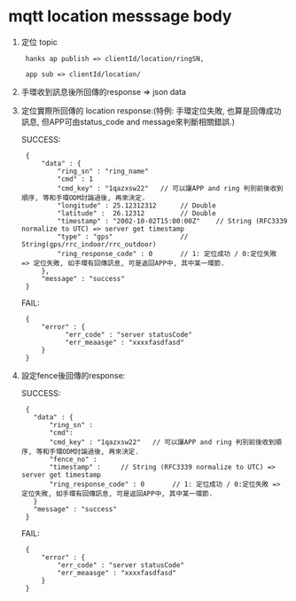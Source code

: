 mqtt location messsage body
===

1. 定位 topic

        hanks ap publish => clientId/location/ringSN,
        
        app sub => clientId/location/

2. 手環收到訊息後所回傳的response => json data

3. 定位實際所回傳的 location response:(特例: 手環定位失敗, 也算是回傳成功訊息, 但APP可由status_code and message來判斷相關錯誤.)

     SUCCESS:
   
        {
            "data" : {
                "ring_sn" : "ring_name" 
                "cmd" : 1 
                "cmd_key" : "1qazxsw22"   // 可以讓APP and ring 判別前後收到順序, 等和手環ODM討論過後, 再來決定.
                "longitude" : 25.12312312      // Double
                "latitude" :  26.12312         // Double
                "timestamp" : "2002-10-02T15:00:00Z"    // String (RFC3339 normalize to UTC) => server get timestamp
                "type" : "gps"                 // String(gps/rrc_indoor/rrc_outdoor)
                "ring_response_code" : 0       // 1: 定位成功 / 0:定位失敗 => 定位失敗, 如手環有回傳訊息, 可是返回APP中, 其中某一環節.
            },
            "message" : "success" 
        }

     FAIL:
     
        {
            "error" : {
                  "err_code" : "server statusCode"
                  "err_meaasge" : "xxxxfasdfasd"
            }
        }

4. 設定fence後回傳的response:

    SUCCESS:
   
        {
          "data" : {
              "ring_sn" : 
              "cmd":
              "cmd_key" : "1qazxsw22"   // 可以讓APP and ring 判別前後收到順序, 等和手環ODM討論過後, 再來決定.
              "fence_no" :          
              "timestamp" :     // String (RFC3339 normalize to UTC) => server get timestamp
              "ring_response_code" : 0       // 1: 定位成功 / 0:定位失敗 => 定位失敗, 如手環有回傳訊息, 可是返回APP中, 其中某一環節.
          }
          "message" : "success" 
        }
  
    FAIL:
    
        {
            "error" : {
                "err_code" : "server statusCode"
                "err_meaasge" : "xxxxfasdfasd"
            } 
        }

